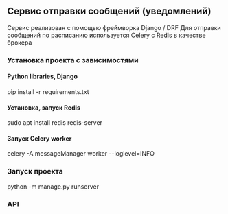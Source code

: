 ## Сервис отправки сообщений (уведомлений)

Сервис реализован с помощью фреймворка Django / DRF
Для отправки сообщений по расписанию используется Celery с Redis в качестве брокера

### Установка проекта с зависимостями
#### Python libraries, Django
pip install -r requirements.txt

#### Установка, запуск Redis

sudo apt install redis
redis-server

#### Запуск Celery worker

celery -A messageManager worker --loglevel=INFO

### Запуск проекта
python -m manage.py runserver


### API
